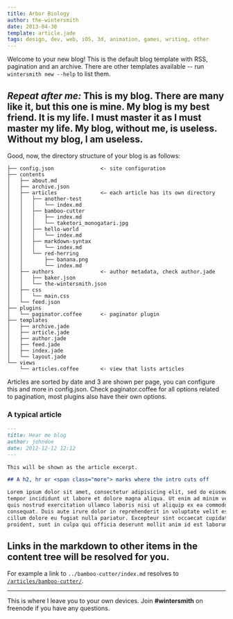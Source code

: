 ```yaml
---
title: Arbor Biology
author: the-wintersmith
date: 2013-04-30
template: article.jade
tags: design, dev, web, iOS, 3d, animation, games, writing, other
---
```


Welcome to your new blog! This is the default blog template with RSS, pagination and an archive. There are other templates available -- run `wintersmith new --help` to list them.

## _Repeat after me:_ This is my blog. There are many like it, but this one is mine. My blog is my best friend. It is my life. I must master it as I must master my life. My blog, without me, is useless. Without my blog, I am useless.

Good, now, the directory structure of your blog is as follows:

```
├── config.json               <- site configuration
├── contents
│   ├── about.md
│   ├── archive.json
│   ├── articles              <– each article has its own directory
│   │   ├── another-test
│   │   │   └── index.md
│   │   ├── bamboo-cutter
│   │   │   ├── index.md
│   │   │   └── taketori_monogatari.jpg
│   │   ├── hello-world
│   │   │   └── index.md
│   │   ├── markdown-syntax
│   │   │   └── index.md
│   │   └── red-herring
│   │       ├── banana.png
│   │       └── index.md
│   ├── authors               <- author metadata, check author.jade
│   │   ├── baker.json
│   │   └── the-wintersmith.json
│   ├── css
│   │   └── main.css
│   └── feed.json
├── plugins
│   └── paginator.coffee      <- paginator plugin
├── templates
│   ├── archive.jade
│   ├── article.jade
│   ├── author.jade
│   ├── feed.jade
│   ├── index.jade
│   └── layout.jade
└── views
    └── articles.coffee       <- view that lists articles
```

Articles are sorted by date and 3 are shown per page, you can configure this and more in config.json. Check paginator.coffee for all options related to pagination, most plugins also have their own options.

### A typical article

```markdown
---
title: Hear me blog
author: johndoe
date: 2012-12-12 12:12
---

This will be shown as the article excerpt.

## A h2, hr or <span class="more"> marks where the intro cuts off

Lorem ipsum dolor sit amet, consectetur adipisicing elit, sed do eiusmod
tempor incididunt ut labore et dolore magna aliqua. Ut enim ad minim veniam,
quis nostrud exercitation ullamco laboris nisi ut aliquip ex ea commodo
consequat. Duis aute irure dolor in reprehenderit in voluptate velit esse
cillum dolore eu fugiat nulla pariatur. Excepteur sint occaecat cupidatat non
proident, sunt in culpa qui officia deserunt mollit anim id est laborum.

```

## Links in the markdown to other items in the content tree will be resolved for you.

For example a link to `../bamboo-cutter/index.md` resolves to [`/articles/bamboo-cutter/`](../bamboo-cutter/index.md).

---

This is where I leave you to your own devices. Join **#wintersmith** on freenode if you have any questions.
